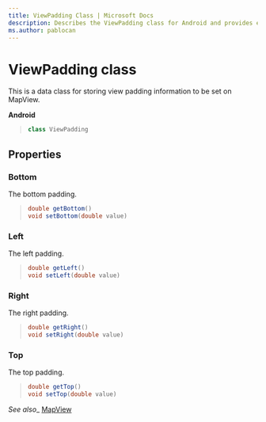 ```yaml
---
title: ViewPadding Class | Microsoft Docs
description: Describes the ViewPadding class for Android and provides examples of the class's Bottom, Left, Right, and Top properties.
ms.author: pablocan
---
```


# ViewPadding class

This is a data class for storing view padding information to be set on MapView.

**Android**

>```java
> class ViewPadding
>```

## Properties

### Bottom
The bottom padding.
>```java
> double getBottom()
> void setBottom(double value)
>```

### Left
The left padding.

>```java
> double getLeft()
> void setLeft(double value)
>```

### Right
The right padding.

>```java
> double getRight()
> void setRight(double value)
>```

### Top
The top padding.

>```java
> double getTop()
> void setTop(double value)
>```

_See also__ [MapView](mapview-class.md)